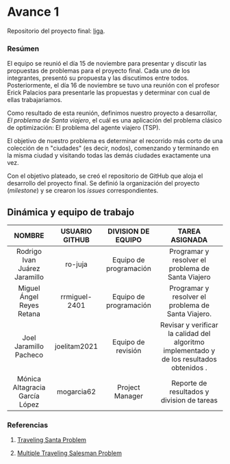 # Avance 1

Repositorio del proyecto final: [liga](https://github.com/mogarcia62/Proyecto-final-equipo3-meo-2021).

### Resúmen

El equipo se reunió el día 15 de noviembre para presentar y discutir las propuestas de problemas para el proyecto final. Cada uno de los integrantes, presentó su propuesta y las discutimos entre todos.
Posteriormente, el día 16 de noviembre se tuvo una reunión con el profesor Erick Palacios para presentarle las propuestas y determinar con cual de ellas trabajaríamos.

Como resultado de esta reunión, definimos nuestro proyecto a desarrollar, *El problema de Santa viajero*, el cuál es una aplicación del problema clásico de optimización: El problema del agente viajero (TSP).

El objetivo de nuestro problema es  determinar el recorrido más corto de una colección de n "ciudades" (es decir, nodos), comenzando y terminando en la misma ciudad y visitando todas las demás ciudades exactamente una vez.

Con el objetivo plateado, se creó el repositorio de GitHub que aloja el desarrollo del proyecto final. Se definió la organización del proyecto (*milestone*) y se crearon los *issues* correspondientes.

## Dinámica y equipo de trabajo



|             NOMBRE             | USUARIO GITHUB |        DIVISION DE EQUIPO        |                                                          TAREA ASIGNADA                                                          |
|:------------------------------:|:--------------:|:--------------------------------:|:--------------------------------------------------------------------------------------------------------------------------------:|
|     Rodrigo Ivan Juárez Jaramillo     |   ro-juja      |      Equipo de programación      |                  Programar y resolver el problema de Santa Viajero                 |
|       Miguel Ángel Reyes Retana       |  rrmiguel-2401 |      Equipo de programación      |                  Programar y resolver el problema de Santa Viajero.                  |
|       Joel Jaramillo Pacheco          |  joelitam2021  |      Equipo de revisión          | Revisar y verificar la calidad del algoritmo implementado y de los resultados obtenidos . |
|    Mónica Altagracia García López     |   mogarcia62   | Project Manager     |                                            Reporte de resultados y division de tareas      |

### Referencias

1) [Traveling Santa Problem](https://www.kaggle.com/c/traveling-santa-problem/data?select=santa_cities.csv)

2) [Multiple Traveling Salesman Problem](https://colab.research.google.com/github/cvxpy/cvxpy/blob/master/examples/notebooks/WWW/mTSP_en.ipynb)